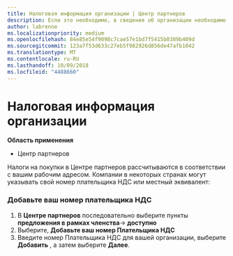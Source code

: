 ```yaml
---
title: Налоговая информация организации | Центр партнеров
description: Если это необходимо, в сведения об организации необходимо добавить номер плательщика НДС
author: labrenne
ms.localizationpriority: medium
ms.openlocfilehash: 84e85e54f9098c7cae57e1bd7f5415b0389b409d
ms.sourcegitcommit: 123a7f53d633c27eb5f982926d856de47afb1042
ms.translationtype: MT
ms.contentlocale: ru-RU
ms.lasthandoff: 10/09/2018
ms.locfileid: "4488660"
---
```

# <a name="organization-tax-information"></a>Налоговая информация организации

**Область применения**

-  Центр партнеров

Налоги на покупки в Центре партнеров рассчитываются в соответствии с вашим рабочим адресом. Компании в некоторых странах могут указывать свой номер плательщика НДС или местный эквивалент:

### <a name="add-your-vat-id"></a>Добавьте ваш номер плательщика НДС

1.  В **Центре партнеров** последовательно выберите пункты **предложения в рамках членства**-> **доступно**
2.  Выберите, **Добавьте ваш номер Плательщика НДС**
3.  Введите номер Плательщика НДС для вашей организации, выберите **Добавить** , а затем выберите **Далее**.





 



